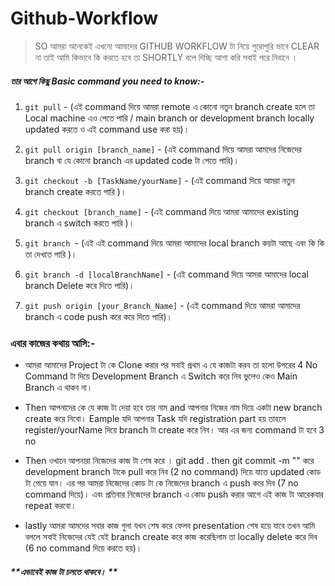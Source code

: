 # Github-Workflow

> SO আমরা অনেকেই এখনো আমাদের GITHUB WORKFLOW টা নিয়ে পুরোপুরি ভাবে CLEAR না তাই
আমি কিভাবে কি করতে হবে তা SHORTLY বলে দিচ্ছি আশা করি সবাই পরে নিবানে ।

##### *তার আগে কিছু Basic command you need to know:-*

1. `git pull` - (এই command দিয়ে আমরা remote এ কোনো নতুন branch create হলে তা Local machine এও পেতে পারি / main branch or development branch locally updated করতে ও এই command use করা হয়)।

3. `git pull origin [branch_name]` - (এই command দিয়ে আমরা আমদের নিজেদের branch  বা যে কোনো branch এর updated code টা পেতে পারি)।

5. `git checkout -b [TaskName/yourName]` - (এই command দিয়ে আমরা নতুন branch create করতে পারি )।

7. `git checkout [branch_name]` - (এই command দিয়ে আমরা আমাদের existing branch এ switch করতে পারি )।

9. `git branch `- (এই এই command দিয়ে আমরা আমাদের local branch কয়টা আছে  এবং কি কি তা দেখতে পারি )।

11. `git branch -d [localBranchName]` - (এই command দিয়ে আমরা আমাদের local branch Delete করে দিতে পারি)।

13. `git push origin [your_Branch_Name]` - (এই command দিয়ে আমরা আমাদের  branch এ code push করে  করে দিতে পারি)।


### এবার কাজের কথায় আসি:-


- আমরা আমাদের Project টা কে Clone করার পর সবাই  প্রথম এ যে কাজটা করব তা হলো উপরের 4 No Command টা দিয়ে Development Branch এ Switch করে নিব ভুলেও কেও Main Branch এ থাকব না।

- Then আপনাদের কে যে কাজ টা দেয়া হবে তার নাম and আপনার নিজের নাম দিয়ে একটা new branch create করে নিবো। Eample যদি আপনার Task যদি registration part হয় তাহলে register/yourName দিয়ে branch টা create করে নিব। আর এর জন্য command টা হবে 3 no

- Then ওখানে আপনারা নিজেদের কাজ টা শেষ করে ।  git add . then git commit -m "" করে development branch টাকে pull করে নিব (2 no command) দিয়ে যাতে  updated কোড টা পেয়ে যান। এর পর আমরা নিজেদের কোড টা কে নিজেদের branch এ push করে দিব (7 no command দিয়ে)। এবং প্রতিবার নিজেদের branch এ কোড push করার আগে এই কাজ টা আরেকবার repeat করবো।

- lastly আমরা আমদের সবার কাজ গুলা যখন শেষ করে ফেলব presentation শেষ হয়ে যাবে তখন আমি বললে সবাই নিজেদের  যেই যেই branch create করে কাজ করেছিলাম তা locally delete করে দিব (6 no command দিয়ে করতে হয়)।

#####  **এভাবেই কাজ টা চলতে থাকবে। **

